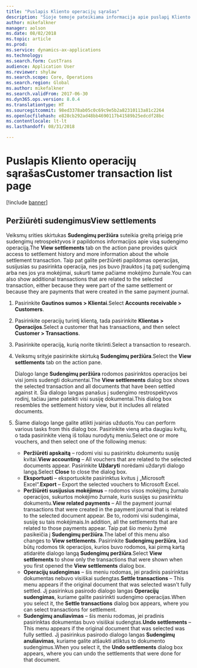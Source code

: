 ```yaml
---
title: "Puslapis Kliento operacijų sąrašas"
description: "Šioje temoje pateikiama informacija apie puslapį Kliento operacijų sąrašas, skirtas „Microsoft Dynamics 365 for Finance and Operations“"
author: mikefalkner
manager: aolson
ms.date: 08/02/2018
ms.topic: article
ms.prod: 
ms.service: dynamics-ax-applications
ms.technology: 
ms.search.form: CustTrans
audience: Application User
ms.reviewer: shylaw
ms.search.scope: Core, Operations
ms.search.region: Global
ms.author: mikefalkner
ms.search.validFrom: 2017-06-30
ms.dyn365.ops.version: 8.0.4
ms.translationtype: HT
ms.sourcegitcommit: 98ed3378ab05c0c69c9e5b2a82310113a81c2264
ms.openlocfilehash: e828cb292ad48bb4690117b41589b25edcdf28bc
ms.contentlocale: lt-lt
ms.lasthandoff: 08/31/2018

---
```


# <a name="customer-transaction-list-page"></a><span data-ttu-id="32d5b-103">Puslapis Kliento operacijų sąrašas</span><span class="sxs-lookup"><span data-stu-id="32d5b-103">Customer transaction list page</span></span>

[!include [banner](../includes/banner.md)]

## <a name="view-settlements"></a><span data-ttu-id="32d5b-104">Peržiūrėti sudengimus</span><span class="sxs-lookup"><span data-stu-id="32d5b-104">View settlements</span></span>

<span data-ttu-id="32d5b-105">Veiksmų srities skirtukas **Sudengimų peržiūra** suteikia greitą prieigą prie sudengimų retrospektyvos ir papildomos informacijos apie visą sudengimo operaciją.</span><span class="sxs-lookup"><span data-stu-id="32d5b-105">The **View settlements** tab on the action pane provides quick access to settlement history and more information about the whole settlement transaction.</span></span> <span data-ttu-id="32d5b-106">Taip pat galite peržiūrėti papildomas operacijas, susijusias su pasirinkta operacija, nes jos buvo įtrauktos į tą patį sudengimą arba nes jos yra mokėjimai, sukurti tame pačiame mokėjimo žurnale.</span><span class="sxs-lookup"><span data-stu-id="32d5b-106">You can also show additional transactions that are related to the selected transaction, either because they were part of the same settlement or because they are payments that were created in the same payment journal.</span></span>

1. <span data-ttu-id="32d5b-107">Pasirinkite **Gautinos sumos \> Klientai**.</span><span class="sxs-lookup"><span data-stu-id="32d5b-107">Select **Accounts receivable \> Customers**.</span></span>
2. <span data-ttu-id="32d5b-108">Pasirinkite operacijų turintį klientą, tada pasirinkite **Klientas \> Operacijos**.</span><span class="sxs-lookup"><span data-stu-id="32d5b-108">Select a customer that has transactions, and then select **Customer \> Transactions**.</span></span>
3. <span data-ttu-id="32d5b-109">Pasirinkite operaciją, kurią norite tikrinti.</span><span class="sxs-lookup"><span data-stu-id="32d5b-109">Select a transaction to research.</span></span>
4. <span data-ttu-id="32d5b-110">Veiksmų srityje pasirinkite skirtuką **Sudengimų peržiūra**.</span><span class="sxs-lookup"><span data-stu-id="32d5b-110">Select the **View settlements** tab on the action pane.</span></span>

    <span data-ttu-id="32d5b-111">Dialogo lange **Sudengimų peržiūra** rodomos pasirinktos operacijos bei visi jomis sudengti dokumentai.</span><span class="sxs-lookup"><span data-stu-id="32d5b-111">The **View settlements** dialog box shows the selected transaction and all documents that have been settled against it.</span></span> <span data-ttu-id="32d5b-112">Šia dialogo langas panašus į sudengimo restrospektyvos rodinį, tačiau jame pateikti visi susiję dokumentai.</span><span class="sxs-lookup"><span data-stu-id="32d5b-112">This dialog box resembles the settlement history view, but it includes all related documents.</span></span> 

5. <span data-ttu-id="32d5b-113">Šiame dialogo lange galite atlikti įvairias užduotis.</span><span class="sxs-lookup"><span data-stu-id="32d5b-113">You can perform various tasks from this dialog box.</span></span> <span data-ttu-id="32d5b-114">Pasirinkite vieną arba daugiau kvitų, o tada pasirinkite vieną iš toliau nurodytų meniu.</span><span class="sxs-lookup"><span data-stu-id="32d5b-114">Select one or more vouchers, and then select one of the following menus:</span></span>

   - <span data-ttu-id="32d5b-115">**Peržiūrėti apskaitą** – rodomi visi su pasirinktu dokumentu susiję kvitai.</span><span class="sxs-lookup"><span data-stu-id="32d5b-115">**View accounting** – All vouchers that are related to the selected documents appear.</span></span> <span data-ttu-id="32d5b-116">Pasirinkite **Uždaryti** norėdami uždaryti dialogo langą.</span><span class="sxs-lookup"><span data-stu-id="32d5b-116">Select **Close** to close the dialog box.</span></span>
   - <span data-ttu-id="32d5b-117">**Eksportuoti** – eksportuokite pasirinktus kvitus į „Microsoft Excel“.</span><span class="sxs-lookup"><span data-stu-id="32d5b-117">**Export** – Export the selected vouchers to Microsoft Excel.</span></span>
   - <span data-ttu-id="32d5b-118">**Peržiūrėti susijusius mokėjimus** – rodomos visos mokėjimų žurnalo operacijos, sukurtos mokėjimo žurnale, kuris susijęs su pasirinktu dokumentu.</span><span class="sxs-lookup"><span data-stu-id="32d5b-118">**View related payments** – All the payment journal transactions that were created in the payment journal that is related to the selected document appear.</span></span> <span data-ttu-id="32d5b-119">Be to, rodomi visi sudengimai, susiję su tais mokėjimais.</span><span class="sxs-lookup"><span data-stu-id="32d5b-119">In addition, all the settlements that are related to those payments appear.</span></span> <span data-ttu-id="32d5b-120">Taip pat šio meniu žymė pasikeičia į **Sudengimų peržiūra**.</span><span class="sxs-lookup"><span data-stu-id="32d5b-120">The label of this menu also changes to **View settlements**.</span></span> <span data-ttu-id="32d5b-121">Pasirinkite **Sudengimų peržiūra**, kad būtų rodomos tik operacijos, kurios buvo rodomos, kai pirmą kartą atidarėte dialogo langą **Sudengimų peržiūra**.</span><span class="sxs-lookup"><span data-stu-id="32d5b-121">Select **View settlements** to show only the transactions that were shown when you first opened the  **View settlements** dialog box.</span></span>
    - <span data-ttu-id="32d5b-122">**Operacijų sudengimas** – šis meniu rodomas, jei pradinis pasirinktas dokumentas nebuvo visiškai sudengtas.</span><span class="sxs-lookup"><span data-stu-id="32d5b-122">**Settle transactions** – This menu appears if the original document that was selected wasn't fully settled.</span></span> <span data-ttu-id="32d5b-123">Jį pasirinkus pasirodo dialogo langas **Operacijų sudengimas**, kuriame galite pasirinkti sudengimo operacijas.</span><span class="sxs-lookup"><span data-stu-id="32d5b-123">When you select it, the **Settle transactions** dialog box appears, where you can select transactions for settlement.</span></span>
    - <span data-ttu-id="32d5b-124">**Sudengimų anuliavimas** – šis meniu rodomas, jei pradinis pasirinktas dokumentas buvo visiškai sudengtas.</span><span class="sxs-lookup"><span data-stu-id="32d5b-124">**Undo settlements** – This menu appears if the original document that was selected was fully settled.</span></span> <span data-ttu-id="32d5b-125">Jį pasirinkus pasirodo dialogo langas **Sudengimų anuliavimas**, kuriame galite atšaukti atliktus to dokumento sudengimus.</span><span class="sxs-lookup"><span data-stu-id="32d5b-125">When you select it, the **Undo settlements** dialog box appears, where you can undo the settlements that were done for that document.</span></span>
    

